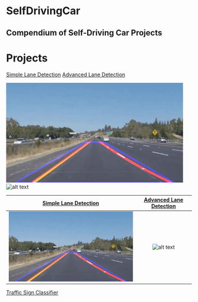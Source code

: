 # SelfDrivingCar
Compendium of Self-Driving Car Projects
---

[//]: # (Image References)
[image1]: ./README_images/simple_lane_detection.gif
[image2]: ./README_images/advanced_lane_detection.gif


# Projects

[//]: # (Lane Detection)
[Simple Lane Detection](https://github.com/laygond/Simple-Lane-Detection)                   [Advanced Lane Detection](https://github.com/laygond/Advanced-Lane-Detection)

![alt text][image1] ![alt text][image2]


[Simple Lane Detection](https://github.com/laygond/Simple-Lane-Detection)              |  [Advanced Lane Detection](https://github.com/laygond/Advanced-Lane-Detection)
:-------------------------:|:-------------------------:
![alt text][image1]  |  ![alt text][image2]


[//]: # (Traffic Sign)
[Traffic Sign Classifier](https://github.com/laygond/Traffic-Sign-Classifier)
